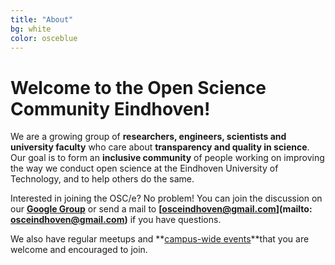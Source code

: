 ```yaml
---
title: "About"
bg: white
color: osceblue
---
```


# Welcome to the Open Science Community Eindhoven!

We are a growing group of **researchers, engineers, scientists and university faculty** who care about **transparency and quality in science**. Our goal is to form an **inclusive community** of people working on improving the way we conduct open science at the Eindhoven University of Technology, and to help others do the same. 

Interested in joining the OSC/e? No problem! You can join the discussion on our **[Google Group](https://groups.google.com/forum/#!forum/openscienceeindhoven)** or send a mail to **[osceindhoven@gmail.com](mailto: osceindhoven@gmail.com)** if you have questions. 

We also have regular meetups and **<a href="#events">campus-wide events</a>**that you are welcome and encouraged to join. 



